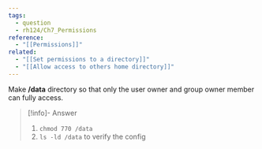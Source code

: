 ```yaml
---
tags:
  - question
  - rh124/Ch7_Permissions
reference:
  - "[[Permissions]]"
related:
  - "[[Set permissions to a directory]]"
  - "[[Allow access to others home directory]]"
---
```


Make **/data** directory so that only the user owner and group owner member can fully access.

> [!info]- Answer
>
> 1.  `chmod 770 /data`
> 2.  `ls -ld /data` to verify the config
